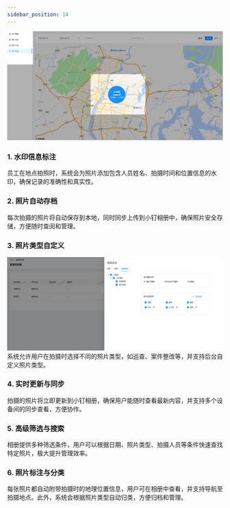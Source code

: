 ```yaml
---
sidebar_position: 14
---
```

![alt text](image.png)
### 1. 水印信息标注
员工在地点拍照时，系统会为照片添加包含人员姓名、拍摄时间和位置信息的水印，确保记录的准确性和真实性。
### 2. 照片自动存档
每次拍摄的照片将自动保存到本地，同时同步上传到小钉相册中，确保照片安全存储，方便随时查阅和管理。
### 3. 照片类型自定义
![alt text](image-1.png)
系统允许用户在拍摄时选择不同的照片类型，如巡查、案件整改等，并支持后台自定义照片类型。
### 4. 实时更新与同步
拍摄的照片将立即更新到小钉相册，确保用户能随时查看最新内容，并支持多个设备间的同步查看，方便协作。
### 5. 高级筛选与搜索
相册提供多种筛选条件，用户可以根据日期、照片类型、拍摄人员等条件快速查找特定照片，极大提升管理效率。
### 6. 照片标注与分类
每张照片都自动附带拍摄时的地理位置信息，用户可在相册中查看，并支持导航至拍摄地点。此外，系统会根据照片类型自动归类，方便归档和管理。